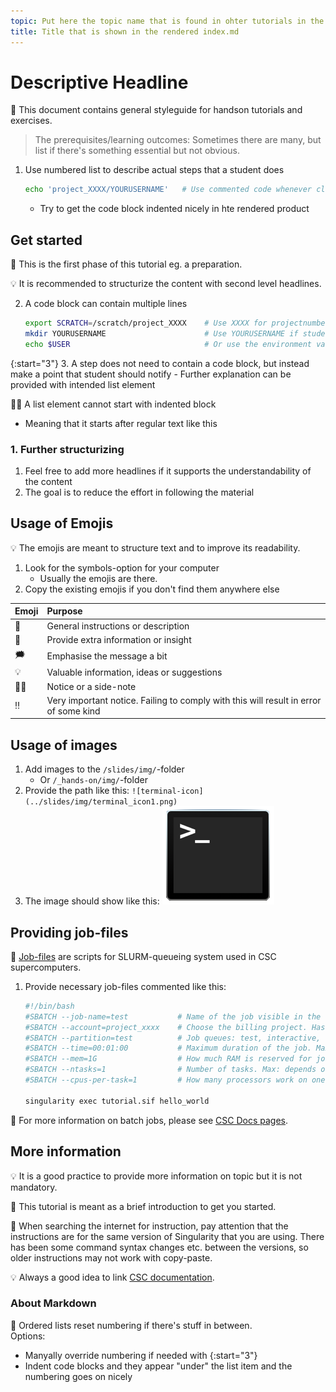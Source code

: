 ```yaml
---
topic: Put here the topic name that is found in ohter tutorials in the same folder
title: Title that is shown in the rendered index.md
---
```


# Descriptive Headline

💬 This document contains general styleguide for handson tutorials and exercises. 

> The prerequisites/learning outcomes: Sometimes there are many, but list if there's something essential but not obvious. 

1. Use numbered list to describe actual steps that a student does
    ```bash
    echo 'project_XXXX/YOURUSERNAME'   # Use commented code whenever clarification is necessary
    ```
    - Try to get the code block indented nicely in hte rendered product
## Get started

💬 This is the first phase of this tutorial eg. a preparation.  

💡 It is recommended to structurize the content with second level headlines.

2. A code block can contain multiple lines
    ```bash
    export SCRATCH=/scratch/project_XXXX    # Use XXXX for projectnumber
    mkdir YOURUSERNAME                      # Use YOURUSERNAME if student should use their own
    echo $USER                              # Or use the environment variable
    ```

{:start="3"}
3. A step does not need to contain a code block, but instead make a point that student should notify
    - Further explanation can be provided with intended list element

☝🏻 A list element cannot start with indented block
- Meaning that it starts after regular text like this

### 1. Further structurizing
1. Feel free to add more headlines if it supports the understandability of the content 
2. The goal is to reduce the effort in following the material

## Usage of Emojis

💡 The emojis are meant to structure text and to improve its readability. 

1. Look for the symbols-option for your computer
    - Usually the emojis are there.
2. Copy the existing emojis if you don't find them anywhere else

| Emoji | Purpose |
|-------|:--------|
| 💬    | General instructions or description |
| 💭    | Provide extra information or insight |
| 🗯    | Emphasise the message a bit |
| 💡    | Valuable information, ideas or suggestions |
| ☝🏻    | Notice or a side-note |
| ‼️    | Very important notice. Failing to comply with this will result in error of some kind |

## Usage of images

1. Add images to the `/slides/img/`-folder
    - Or `/_hands-on/img/`-folder
2. Provide the path like this:
`![terminal-icon](../slides/img/terminal_icon1.png)`
3. The image should show like this: ![terminal-icon](../slides/img/terminal_icon1.png)

## Providing job-files

💬 [Job-files](https://docs.csc.fi/computing/running/creating-job-scripts-puhti/#a-basic-batch-job-script) are scripts for SLURM-queueing system used in CSC supercomputers.

1. Provide necessary job-files commented like this:
    ```bash
    #!/bin/bash
    #SBATCH --job-name=test           # Name of the job visible in the queue.
    #SBATCH --account=project_xxxx    # Choose the billing project. Has to be defined!
    #SBATCH --partition=test          # Job queues: test, interactive, small, large, longrun, hugemem, hugemem_longrun
    #SBATCH --time=00:01:00           # Maximum duration of the job. Max: depends of the partition. 
    #SBATCH --mem=1G                  # How much RAM is reserved for job per node.
    #SBATCH --ntasks=1                # Number of tasks. Max: depends on partition.
    #SBATCH --cpus-per-task=1         # How many processors work on one task. Max: Number of CPUs per node.

    singularity exec tutorial.sif hello_world
    ```

💭 For more information on batch jobs, please see [CSC Docs pages](https://docs.csc.fi/computing/running/getting-started/).

## More information

💡 It is a good practice to provide more information on topic but it is not mandatory.

💬 This tutorial is meant as a brief introduction to get you started.

💭 When searching the internet for instruction, pay attention that the instructions are for the same version of Singularity that you are using. There has been some command syntax changes etc. between the versions, so older instructions may not work with copy-paste.

💡 Always a good idea to link [CSC documentation](https://docs.csc.fi/).

### About Markdown

📝 Ordered lists reset numbering if there's stuff in between.  
Options:
- Manyally override numbering if needed with {:start="3"}
- Indent code blocks and they appear "under" the list item and the numbering goes on nicely